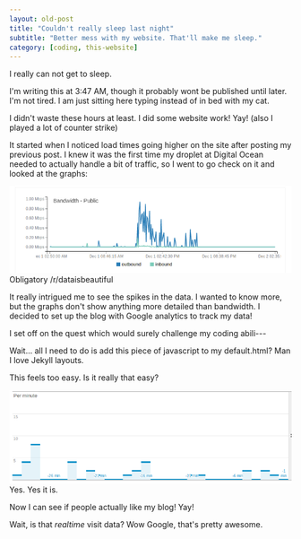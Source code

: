 ```yaml
---
layout: old-post
title: "Couldn't really sleep last night"
subtitle: "Better mess with my website. That'll make me sleep."
category: [coding, this-website]
---
```


I really can not get to sleep. 

I'm writing this at 3:47 AM, though it probably wont be published until later. I'm not tired. I am just sitting here typing instead of in bed with my cat.

I didn't waste these hours at least. I did some website work! Yay! (also I played a lot of counter strike)

It started when I noticed load times going higher on the site after posting my previous post. I knew it was the first time my droplet at Digital Ocean needed to actually handle a bit of traffic, so I went to go check on it and looked at the graphs:

<p class="img-text">
	<img src="/assets/img/posts/old/img/2014Dec/graph.png">
	Obligatory /r/dataisbeautiful
</p>

It really intrigued me to see the spikes in the data. I wanted to know more, but the graphs don't show anything more detailed than bandwidth. I decided to set up the blog with Google analytics to track my data!

I set off on the quest which would surely challenge my coding abili---

Wait... all I need to do is add this piece of javascript to my default.html? Man I love Jekyll layouts. 

This feels too easy. Is it really that easy?

<p class="img-text">
	<img src="/assets/img/posts/old/img/2014Dec/newgraph.png">
	Yes. Yes it is.
</p>

Now I can see if people actually like my blog! Yay!

Wait, is that *realtime* visit data? Wow Google, that's pretty awesome.  